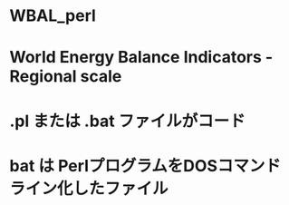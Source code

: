 # WBAL_perl
# World Energy Balance Indicators - Regional scale
# .pl または .bat ファイルがコード
# bat は PerlプログラムをDOSコマンドライン化したファイル
